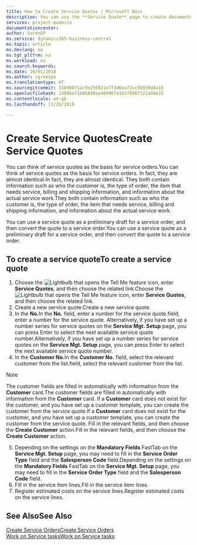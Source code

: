 ```yaml
---
title: How to Create Service Quotes | Microsoft Docs
description: You can use the **Service Quote** page to create documents where you enter information about a service, such as repairs and maintenance, on service items by customer request. You can use a service quote as a preliminary draft for a service order, and then convert the quote to a service order.
services: project-madeira
documentationcenter: 
author: SorenGP
ms.service: dynamics365-business-central
ms.topic: article
ms.devlang: na
ms.tgt_pltfrm: na
ms.workload: na
ms.search.keywords: 
ms.date: 10/01/2018
ms.author: sgroespe
ms.translationtype: HT
ms.sourcegitcommit: 33b900f1ac9e295921e7f3d6ea72cc93939d8a1b
ms.openlocfilehash: 1486be71b0b848aa48996f4161f8987322a09e32
ms.contentlocale: en-gb
ms.lasthandoff: 11/26/2018

---
```

# <a name="create-service-quotes"></a><span data-ttu-id="69804-104">Create Service Quotes</span><span class="sxs-lookup"><span data-stu-id="69804-104">Create Service Quotes</span></span>
<span data-ttu-id="69804-105">You can think of service quotes as the basis for service orders.</span><span class="sxs-lookup"><span data-stu-id="69804-105">You can think of service quotes as the basis for service orders.</span></span> <span data-ttu-id="69804-106">In fact, they are almost identical.</span><span class="sxs-lookup"><span data-stu-id="69804-106">In fact, they are almost identical.</span></span> <span data-ttu-id="69804-107">They both contain information such as who the customer is, the type of order, the item that needs service, billing and shipping information, and information about the actual service work.</span><span class="sxs-lookup"><span data-stu-id="69804-107">They both contain information such as who the customer is, the type of order, the item that needs service, billing and shipping information, and information about the actual service work.</span></span>
 
<span data-ttu-id="69804-108">You can use a service quote as a preliminary draft for a service order, and then convert the quote to a service order.</span><span class="sxs-lookup"><span data-stu-id="69804-108">You can use a service quote as a preliminary draft for a service order, and then convert the quote to a service order.</span></span>  
  
## <a name="to-create-a-service-quote"></a><span data-ttu-id="69804-109">To create a service quote</span><span class="sxs-lookup"><span data-stu-id="69804-109">To create a service quote</span></span>  
1. <span data-ttu-id="69804-110">Choose the ![Lightbulb that opens the Tell Me feature](media/ui-search/search_small.png "Tell me what you want to do") icon, enter **Service Quotes**, and then choose the related link.</span><span class="sxs-lookup"><span data-stu-id="69804-110">Choose the ![Lightbulb that opens the Tell Me feature](media/ui-search/search_small.png "Tell me what you want to do") icon, enter **Service Quotes**, and then choose the related link.</span></span>  
2. <span data-ttu-id="69804-111">Create a new service quote.</span><span class="sxs-lookup"><span data-stu-id="69804-111">Create a new service quote.</span></span>  
3. <span data-ttu-id="69804-112">In the **No.**</span><span class="sxs-lookup"><span data-stu-id="69804-112">In the **No.**</span></span> <span data-ttu-id="69804-113">field, enter a number for the service quote.</span><span class="sxs-lookup"><span data-stu-id="69804-113">field, enter a number for the service quote.</span></span> <span data-ttu-id="69804-114">Alternatively, if you have set up a number series for service quotes on the **Service Mgt. Setup** page, you can press Enter to select the next available service quote number.</span><span class="sxs-lookup"><span data-stu-id="69804-114">Alternatively, if you have set up a number series for service quotes on the **Service Mgt. Setup** page, you can press Enter to select the next available service quote number.</span></span>  
4. <span data-ttu-id="69804-115">In the **Customer No.**</span><span class="sxs-lookup"><span data-stu-id="69804-115">In the **Customer No.**</span></span>  <span data-ttu-id="69804-116">field, select the relevant customer from the list.</span><span class="sxs-lookup"><span data-stu-id="69804-116">field, select the relevant customer from the list.</span></span>  

  > [!Note]  
  >  <span data-ttu-id="69804-117">The customer fields are filled in automatically with information from the **Customer** card.</span><span class="sxs-lookup"><span data-stu-id="69804-117">The customer fields are filled in automatically with information from the **Customer** card.</span></span> <span data-ttu-id="69804-118">If a **Customer** card does not exist for the customer, and you have set up a customer template, you can create the customer from the service quote.</span><span class="sxs-lookup"><span data-stu-id="69804-118">If a **Customer** card does not exist for the customer, and you have set up a customer template, you can create the customer from the service quote.</span></span> <span data-ttu-id="69804-119">Fill in the relevant fields, and then choose the **Create Customer** action.</span><span class="sxs-lookup"><span data-stu-id="69804-119">Fill in the relevant fields, and then choose the **Create Customer** action.</span></span>  
  
5. <span data-ttu-id="69804-120">Depending on the settings on the **Mandatory Fields** FastTab on the **Service Mgt. Setup** page, you may need to fill in the **Service Order Type** field and the **Salesperson Code** field.</span><span class="sxs-lookup"><span data-stu-id="69804-120">Depending on the settings on the **Mandatory Fields** FastTab on the **Service Mgt. Setup** page, you may need to fill in the **Service Order Type** field and the **Salesperson Code** field.</span></span>  
6. <span data-ttu-id="69804-121">Fill in the service item lines.</span><span class="sxs-lookup"><span data-stu-id="69804-121">Fill in the service item lines.</span></span>  
7. <span data-ttu-id="69804-122">Register estimated costs on the service lines.</span><span class="sxs-lookup"><span data-stu-id="69804-122">Register estimated costs on the service lines.</span></span>  
  
## <a name="see-also"></a><span data-ttu-id="69804-123">See Also</span><span class="sxs-lookup"><span data-stu-id="69804-123">See Also</span></span>  
[<span data-ttu-id="69804-124">Create Service Orders</span><span class="sxs-lookup"><span data-stu-id="69804-124">Create Service Orders</span></span>](service-how-to-create-service-orders.md)  
[<span data-ttu-id="69804-125">Work on Service tasks</span><span class="sxs-lookup"><span data-stu-id="69804-125">Work on Service tasks</span></span>](service-how-to-work-on-service-tasks.md)  

 
